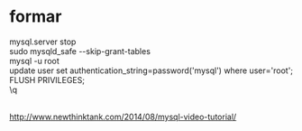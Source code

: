 # formar<br/>

mysql.server stop <br/>
sudo mysqld_safe --skip-grant-tables <br/>
mysql -u root <br/>
update user set authentication_string=password('mysql') where user='root'; <br/>
FLUSH PRIVILEGES; <br/>
\q <br/><br/>

http://www.newthinktank.com/2014/08/mysql-video-tutorial/
